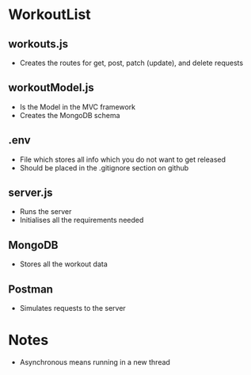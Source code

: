 # WorkoutList
## workouts.js
- Creates the routes for get, post, patch (update), and delete requests

## workoutModel.js
- Is the Model in the MVC framework
- Creates the MongoDB schema

## .env
- File which stores all info which you do not want to get released
- Should be placed in the .gitignore section on github

## server.js
- Runs the server
- Initialises all the requirements needed

## MongoDB
- Stores all the workout data

## Postman
- Simulates requests to the server

# Notes
- Asynchronous means running in a new thread
